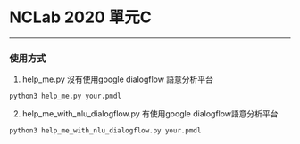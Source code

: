 # NCLab 2020 單元C
---
### 使用方式
1. help_me.py 沒有使用google dialogflow 語意分析平台
```
python3 help_me.py your.pmdl
```
2. help_me_with_nlu_dialogflow.py 有使用google dialogflow語意分析平台
```
python3 help_me_with_nlu_dialogflow.py your.pmdl
```
